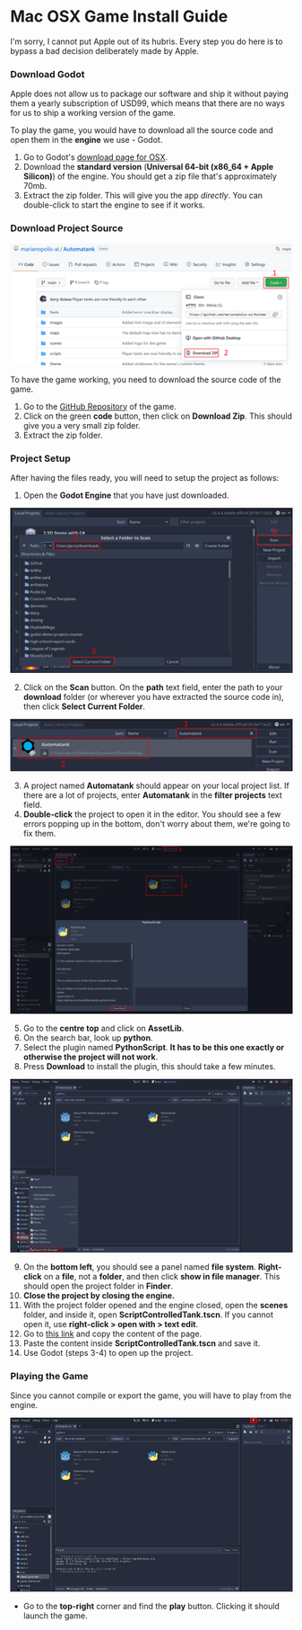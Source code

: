 # Mac OSX Game Install Guide

I'm sorry, I cannot put Apple out of its hubris. Every step you do here is to bypass a bad decision deliberately made by Apple.

### Download Godot

Apple does not allow us to package our software and ship it without paying them a yearly subscription of USD99, which means that there are no ways for us to ship a working version of the game. 

To play the game, you would have to download all the source code and open them in the **engine** we use - Godot. 

1. Go to Godot's [download page for OSX](https://godotengine.org/download/osx).
2. Download the **standard version** (**Universal 64-bit (x86_64 + Apple Silicon)**) of the engine. You should get a zip file that's approximately 70mb.
3. Extract the zip folder. This will give you the app *directly*. You can double-click to start the engine to see if it works.

### Download Project Source

![](./download.png)

To have the game working, you need to download the source code of the game. 

1. Go to the [GitHub Repository](https://github.com/marianopolis-ai/Automatank) of the game.
2. Click on the green **code** button, then click on **Download Zip**. This should give you a very small zip folder.
3. Extract the zip folder.

### Project Setup

After having the files ready, you will need to setup the project as follows:

1. Open the **Godot Engine** that you have just downloaded.

![](./godot1.png)

2. Click on the **Scan** button. On the **path** text field, enter the path to your **download** folder (or wherever you have extracted the source code in), then click **Select Current Folder**.

![](./godot2.png)

3. A project named **Automatank** should appear on your local project list. If there are a lot of projects, enter **Automatank** in the **filter projects** text field.
4. **Double-click** the project to open it in the editor. You should see a few errors popping up in the bottom, don't worry about them, we're going to fix them.

![](./godot3.png)

5. Go to the **centre top** and click on **AssetLib**.
6. On the search bar, look up **python**.
7. Select the plugin named **PythonScript**. **It has to be this one exactly or otherwise the project will not work**.
8. Press **Download** to install the plugin, this should take a few minutes.

![](./godot4.png)

9. On the **bottom left**, you should see a panel named **file system**. **Right-click** on a **file**, not a **folder**, and then click **__show__ in file manager**. This should open the project folder in **Finder**.
10. **Close the project by closing the engine.**
11. With the project folder opened and the engine closed, open the **scenes** folder, and inside it, open **ScriptControlledTank.tscn**. If you cannot open it, use **right-click > open with > text edit**.
12. Go to [this link](https://raw.githubusercontent.com/marianopolis-ai/Automatank/main/scenes/ScriptControlledTank.tscn) and copy the content of the page.
13. Paste the content inside **ScriptControlledTank.tscn** and save it.
14. Use Godot (steps 3-4) to open up the project.

### Playing the Game

Since you cannot compile or export the game, you will have to play from the engine.

![](./play.png)

- Go to the **top-right** corner and find the **play** button. Clicking it should launch the game.